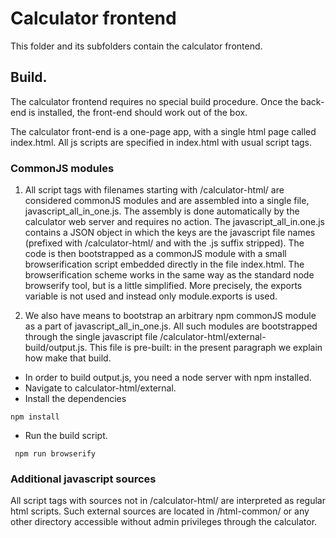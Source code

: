# Calculator frontend

This folder and its subfolders contain the calculator frontend. 

## Build. 

The calculator frontend requires no special build procedure. 
Once the back-end is installed, the front-end should work out of the box.

The calculator front-end is a one-page app, with a single html page called 
index.html. All js scripts are specified in index.html with usual script tags. 

### CommonJS modules
1. All script tags with filenames starting with /calculator-html/ are considered 
commonJS modules and are assembled into a single file, javascript_all_in_one.js.
The assembly is done automatically by the calculator web 
server and requires no action. The javascript_all_in.one.js contains a 
JSON object in which the keys are the javascript file names 
(prefixed with /calculator-html/ and with the .js suffix stripped). 
The code is then bootstrapped as a commonJS module with a small 
browserification script embedded directly in the file index.html. 
The browserification scheme works in the same way as the standard node 
browserify tool, but is a little simplified. More precisely, 
the exports variable is not used and instead only 
module.exports is used.

2. We also have means to bootstrap an arbitrary npm commonJS module as a part of
javascript_all_in_one.js. All such modules are bootstrapped through 
the single javascript file /calculator-html/external-build/output.js. 
This file is pre-built: in the present paragraph we explain how make that build.

- In order to build output.js, you need a node server with npm installed. 
- Navigate to calculator-html/external.
- Install the dependencies 

```npm install```

- Run the build script.

``` npm run browserify```

### Additional javascript sources
All script tags with sources not in /calculator-html/ are interpreted as
regular html scripts. Such external sources are located in /html-common/ 
or any other directory accessible without admin privileges through the calculator.






